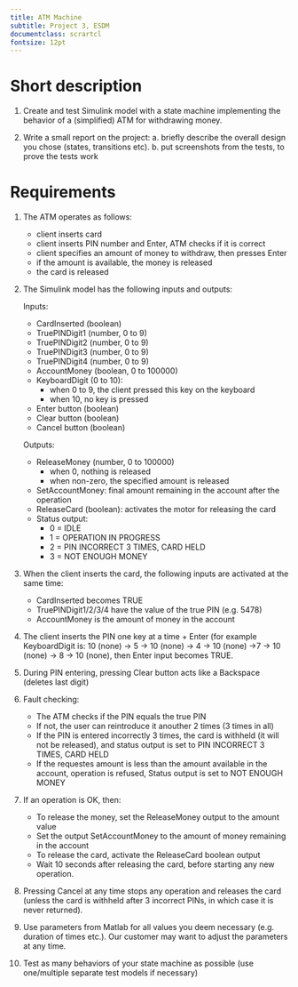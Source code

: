 ```yaml
---
title: ATM Machine
subtitle: Project 3, ESDM
documentclass: scrartcl
fontsize: 12pt
---
```


# Short description

1. Create and test Simulink model with a state machine implementing the behavior of a (simplified) ATM for withdrawing money.

2. Write a small report on the project:
   a. briefly describe the overall design you chose (states, transitions etc).
   b. put screenshots from the tests, to prove the tests work
   
# Requirements

1. The ATM operates as follows:
   - client inserts card
   - client inserts PIN number and Enter, ATM checks if it is correct
   - client specifies an amount of money to withdraw, then presses Enter
   - if the amount is available, the money is released
   - the card is released

2. The Simulink model has the following inputs and outputs:
    
    Inputs:
    - CardInserted (boolean)
    - TruePINDigit1 (number, 0 to 9)
    - TruePINDigit2 (number, 0 to 9)
    - TruePINDigit3 (number, 0 to 9)
    - TruePINDigit4 (number, 0 to 9)
    - AccountMoney (boolean, 0 to 100000)
    - KeyboardDigit (0 to 10): 
        - when 0 to 9, the client pressed this key on the keyboard
        - when 10, no key is pressed
    - Enter button (boolean)
    - Clear button (boolean)
    - Cancel button (boolean)

    Outputs:
    - ReleaseMoney (number, 0 to 100000)
        - when 0, nothing is released
        - when non-zero, the specified amount is released
    - SetAccountMoney: final amount remaining in the account after the operation
    - ReleaseCard (boolean): activates the motor for releasing the card
    - Status output:
        - 0 = IDLE
        - 1 = OPERATION IN PROGRESS
        - 2 = PIN INCORRECT 3 TIMES, CARD HELD
        - 3 = NOT ENOUGH MONEY

3. When the client inserts the card, the following inputs are activated at the same time:
    - CardInserted becomes TRUE
    - TruePINDigit1/2/3/4 have the value of the true PIN (e.g. 5478)
    - AccountMoney is the amount of money in the account
        
4. The client inserts the PIN one key at a time + Enter (for example KeyboardDigit is: 10 (none) -> 5 -> 10 (none) -> 4 -> 10 (none) ->7 -> 10 (none) -> 8 -> 10 (none), then Enter input becomes TRUE.

5. During PIN entering, pressing Clear button acts like a Backspace (deletes last digit)

6. Fault checking:
    - The ATM checks if the PIN equals the true PIN
    - If not, the user can reintroduce it anouther 2 times (3 times in all)
    - If the PIN is entered incorrectly 3 times, the card is withheld (it will not be released), and status output is set to PIN INCORRECT 3 TIMES, CARD HELD
    - If the requestes amount is less than the amount available in the account, operation is refused, Status output is set to NOT ENOUGH MONEY

7. If an operation is OK, then:
    - To release the money, set the ReleaseMoney output to the amount value
    - Set the output SetAccountMoney to the amount of money remaining in the account
    - To release the card, activate the ReleaseCard boolean output
    - Wait 10 seconds after releasing the card, before starting any new operation.

8. Pressing Cancel at any time stops any operation and releases the card (unless the card is withheld after 3 incorrect PINs, in which case it is never returned).

5. Use parameters from Matlab for all values you deem necessary (e.g. duration of times etc.).
Our customer may want to adjust the parameters at any time.

6. Test as many behaviors of your state machine as possible (use one/multiple separate test models if necessary)
